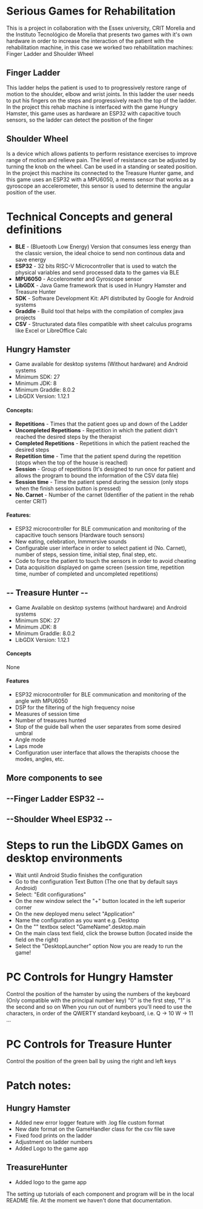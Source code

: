 # Serious Games for Rehabilitation
This is a project in collaboration with the Essex university, CRIT Morelia and the Instituto Tecnológico de Morelia that
presents two games with it's own hardware in order to increase the interaction
of the patient with the rehabilitation machine, in this case we worked two rehabilitation machines: Finger Ladder and Shoulder Wheel
## Finger Ladder
This ladder helps the patient is used to to progressively restore range of motion to the shoulder, elbow and wrist joints.
In this ladder the user needs to put his fingers on the steps and progressively reach the top of the ladder. In the project this rehab machine is interfaced with the game Hungry Hamster, this game uses as hardware an ESP32 with capacitive touch sensors, so the ladder can detect the position of the finger

## Shoulder Wheel
Is a device which allows patients to perform resistance exercises to improve range of motion and relieve pain. The level of resistance can be adjusted by turning the knob on the wheel. Can be used in a standing or seated position. In the project this machine its connected to the Treasure Hunter game, and this game uses an ESP32 with a MPU6050, a mems sensor that works as a gyroscope an accelerometer, this sensor is used to determine the angular position of the user.

# Technical Concepts and general definitions
* **BLE** - (Bluetooth Low Energy) Version that consumes less energy than the classic version, the ideal choice to send non continous data and save energy
* **ESP32** - 32 bits RISC-V Microcontroller that is used to watch the physical variables and send processed data to the games via BLE
* **MPU6050** - Accelerometer and Gyroscope sensor
* **LibGDX** - Java Game framework that is used in Hungry Hamster and Treasure Hunter
* **SDK** - Software Development Kit: API distributed by Google for Android systems
* **Graddle** - Build tool that helps with the compilation of complex java projects
* **CSV** - Structurated data files compatible with sheet calculus programs like Excel or LibreOffice Calc
## Hungry Hamster
* Game available for desktop systems (Without hardware) and Android systems
* Minimum SDK: 27
* Minimum JDK: 8
* Minimum Graddle: 8.0.2
* LibGDX Version: 1.12.1
#### Concepts:
* **Repetitions** - Times that the patient goes up and down of the Ladder
* **Uncompleted Repetitions** - Repetition in which the patient didn't reached the desired steps by the therapist
* **Completed Repetitions** - Repetitions in which the patient reached the desired steps
* **Repetition time** - Time that the patient spend during the repetition (stops when the top of the house is reached)
* **Session** - Group of repetitions (It's designed to run once for patient and allows the program to bound the information of the CSV data file)
* **Session time** - Time the patient spend during the session (only stops when the finish session button is pressed)
* **No. Carnet** - Number of the carnet (Identifier of the patient in the rehab center CRIT)
#### Features:
* ESP32 microcontroller for BLE communication and monitoring of the capacitive touch sensors (Hardware touch sensors)
* New eating, celebration, Inmmersive sounds
* Configurable user interface in order to select patient id (No. Carnet), number of steps, session time, initial step, final step, etc.
* Code to force the patient to touch the sensors in order to avoid cheating
* Data acquisition displayed on game screen (session time, repetition time, number of completed and uncompleted repetitions)

## -- Treasure Hunter -- 
* Game Available on desktop systems (without hardware) and Android systems
* Minimum SDK: 27
* Minimum JDK: 8
* Minimum Graddle: 8.0.2
* LibGDX Version: 1.12.1
#### Concepts
None
#### Features
* ESP32 microcontroller for BLE communication and monitoring of the angle with MPU6050
* DSP for the filtering of the high frequency noise
* Measures of session time
* Number of treasures hunted
* Stop of the guide ball when the user separates from some desired umbral
* Angle mode
* Laps mode
* Configuration user interface that allows the therapists choose the modes, angles, etc.

## More components to see
## --Finger Ladder ESP32 --
## --Shoulder Wheel ESP32 --

# Steps to run the LibGDX Games on desktop environments
* Wait until Android Studio finishes the configuration 
* Go to the configuration Text Button (The one that by default says Android)
* Select: "Edit configurations"
* On the new window select the "+" button located in the left superior corner
* On the new deployed menu select "Application"
* Name the configuration as you want e.g. Desktop
* On the "<no module>" textbox select "GameName".desktop.main
* On the main class text field, click the browse button (located inside the field on the right)
* Select the "DesktopLauncher" option
Now you are ready to run the game!

# PC Controls for Hungry Hamster
Control the position of the hamster by using the numbers of the keyboard (Only compatible with the principal number key)
"0" is the first step, "1" is the second and so on
When you run out of numbers you'll need to use the characters, in order of the QWERTY standard keyboard, i.e.
Q -> 10
W -> 11
...

# PC Controls for Treasure Hunter
Control the position of the green ball by using the right and left keys

# Patch notes:
## Hungry Hamster
* Added new error logger feature with .log file custom format
* New date format on the GameHandler class for the csv file save
* Fixed food prints on the ladder
* Adjustment on ladder numbers
* Added Logo to the game app
## TreasureHunter
* Added logo to the game app

The setting up tutorials of each component and program will be in the local README file.
At the moment we haven't done that documentation.
